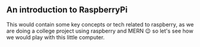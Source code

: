 ## An introduction to RaspberryPi
This would contain some key concepts or tech related to raspberry, as we are doing a college project using raspberry and MERN 😉 so let's see how we
would play with this little computer.
